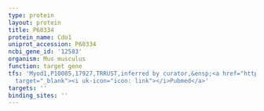 ```yaml
---
type: protein
layout: protein
title: P60334
protein_name: Cdo1
uniprot_accession: P60334
ncbi_gene_id: '12583'
organism: Mus musculus
function: target gene
tfs: 'Myod1,P10085,17927,TRRUST,inferred by curator,&ensp;<a href="https://www.ncbi.nlm.nih.gov/pubmed/?term=15572127%5Buid%5D"
  target="_blank"><i uk-icon="icon: link"></i>Pubmed</a>'
targets: ''
binding_sites: ''
---
```

